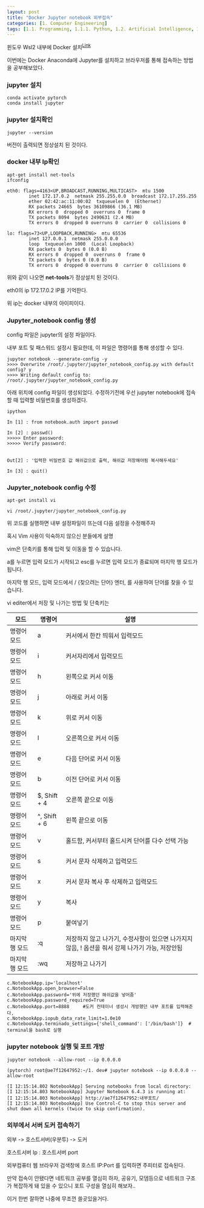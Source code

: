 ```yaml
---
layout: post
title: "Docker Jupyter notebook 외부접속"
categories: [1. Computer Engineering]
tags: [1.1. Programming, 1.1.1. Python, 1.2. Artificial Intelligence, 1.4. OS, 1.4.1. Linux, 1.5. Container, 1.5.1. Docker, Pytorch, 1.8. Network]
---
```


윈도우 Wsl2 내부에 Docker 설치<sup><a href="https://maizer2.github.io/docker/2022/04/04/Windows-Wsl2-docker-내부에-pytorch,-cuda-설치하기.html">Link</a></sup>

이번에는 Docker Anaconda에 Jupyter를 설치하고 브라우저를 통해 접속하는 방법을 공부해보았다.

### jupyter 설치

```ubuntu
conda activate pytorch
conda install jupyter
```

### jupyter 설치확인

```ubuntu
jupyter --version
```

버전이 출력되면 정상설치 된 것이다.

### docker 내부 Ip확인

```ubuntu
apt-get install net-tools
ifconfig
```

```ubuntu
eth0: flags=4163<UP,BROADCAST,RUNNING,MULTICAST>  mtu 1500
        inet 172.17.0.2  netmask 255.255.0.0  broadcast 172.17.255.255
        ether 02:42:ac:11:00:02  txqueuelen 0  (Ethernet)
        RX packets 24665  bytes 36109866 (36.1 MB)
        RX errors 0  dropped 0  overruns 0  frame 0
        TX packets 8094  bytes 2490631 (2.4 MB)
        TX errors 0  dropped 0 overruns 0  carrier 0  collisions 0

lo: flags=73<UP,LOOPBACK,RUNNING>  mtu 65536
        inet 127.0.0.1  netmask 255.0.0.0
        loop  txqueuelen 1000  (Local Loopback)
        RX packets 0  bytes 0 (0.0 B)
        RX errors 0  dropped 0  overruns 0  frame 0
        TX packets 0  bytes 0 (0.0 B)
        TX errors 0  dropped 0 overruns 0  carrier 0  collisions 0
```
위와 같이 나오면 **net-tools**가 정상설치 된 것이다.

eth0의 ip 172.17.0.2 IP를 기억한다.

위 ip는 docker 내부의 아이피이다.

### Jupyter_notebook config 생성

config 파일은 jupyter의 설정 파일이다.

내부 포트 및 패스워드 설정시 필요한데, 이 파일은 명령어를 통해 생성할 수 있다.

```ubuntu
jupyter notebook --generate-config -y
>>>> Overwrite /root/.jupyter/jupyter_notebook_config.py with default config? y
>>>> Writing default config to: /root/.jupyter/jupyter_notebook_config.py
```

아래 위치에 config 파일이 생성되었다. 수정하기전에 우선 jupyter notebook에 접속할 때 입력할 비밀번호를 생성하겠다.

```ubuntu
ipython
```

```ipython
In [1] : from notebook.auth import passwd

In [2] : passwd()
>>>>> Enter password:
>>>>> Verify password:


Out[2] : '입력한 비밀번호 값 해쉬값으로 출력, 해쉬값 저장해야됨 복사해두세요'

In [3] : quit()
```

### Jupyter_notebook config 수정

```ubuntu
apt-get install vi

vi /root/.jupyter/jupyter_notebook_config.py
```

위 코드를 실행하면 내부 설정파일이 뜨는데 다음 설정을 수정해주자

혹시 Vim 사용이 익숙하지 않으신 분들에게 설명

vim은 단축키를 통해 입력 및 이동을 할 수 있습니다.

a를 누르면 입력 모드가 시작되고 esc를 누르면 입력 모드가 종료되며 마지막 행 모드가 됩니다.

마지막 행 모드, 입력 모드에서 / {찾으려는 단어} 엔터, 를 사용하여 단어를 찾을 수 있습니다.

 vi editer에서 저장 및 나가는 방법 및 단축키는

|모드|명령어|설명|
|---|---|---|
|명령어 모드|a|커서에서 한칸 띄워서 입력모드|
|명령어 모드|i|커서자리에서 입력모드|
|명령어 모드|h|왼쪽으로 커서 이동|
|명령어 모드|j|아래로 커서 이동|
|명령어 모드|k|위로 커서 이동|
|명령어 모드|l|오른쪽으로 커서 이동|
|명령어 모드|e|다음 단어로 커서 이동|
|명령어 모드|b|이전 단어로 커서 이동|
|명령어 모드|$, Shift + 4|오른쪽 끝으로 이동|
|명령어 모드|^, Shift + 6|왼쪽 끝으로 이동|
|명령어 모드|v|홀드함, 커서부터 홀드시켜 단어를 다수 선택 가능|
|명령어 모드|s|커서 문자 삭제하고 입력모드|
|명령어 모드|x|커서 문자 복사 후 삭제하고 입력모드|
|명령어 모드|y|복사|
|명령어 모드|p|붙여넣기|
|마지막 행 모드|:q|저장하지 않고 나가기, 수정사항이 있으면 나가지지 않음, ! 옵션을 줘서 강제 나가기 가능, 저장안됨|
|마지막 행 모드|:wq|저장하고 나가기|


```ubuntu
c.NotebookApp.ip='localhost'
c.NotebookApp.open_browser=False
c.NotebookApp.password='위에 저장했던 해쉬값을 넣어줌'
c.NotebookApp.password_required=True
c.NotebookApp.port=8888     #도커 컨테이너 생성시 개방했던 내부 포트를 입력해준다, 
c.NotebookApp.iopub_data_rate_limit=1.0e10  
c.NotebookApp.terminado_settings={'shell_command': ['/bin/bash']}  # terminal을 bash로 실행
```

### jupyter notebook 실행 및 포트 개방

```ubuntu
jupyter notebook --allow-root --ip 0.0.0.0
```


```ubuntu
(pytorch) root@ae7f12647952:~/1. dev# jupyter notebook --ip 0.0.0.0 --allow-root

[I 12:15:14.802 NotebookApp] Serving notebooks from local directory: 
[I 12:15:14.803 NotebookApp] Jupyter Notebook 6.4.3 is running at:
[I 12:15:14.803 NotebookApp] http://ae7f12647952:내부포트/
[I 12:15:14.803 NotebookApp] Use Control-C to stop this server and shut down all kernels (twice to skip confirmation).
```

### 외부에서 서버 도커 접속하기

외부 -> 호스트서버(우분투) -> 도커

호스트서버 Ip : 호스트서버 port

외부컴퓨터 웹 브라우저 검색창에 호스트 IP:Port 를 입력하면 주피터로 접속된다.

만약 접속이 안됐다면 네트워크 공부를 열심히 하자, 공유기, 모뎀등으로 네트워크 구조가 복잡하게 돼 있을 수 있으니 포트 구성을 열심히 해보자..

이거 한번 잘하면 나중에 무조껀 쓸곳있을거다.